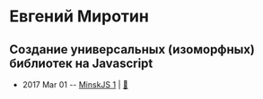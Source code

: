 # Евгений Миротин

## Создание универсальных (изоморфных) библиотек на Javascript
- 2017 Mar 01 -- [MinskJS 1](https://www.youtube.com/watch?v=vTSapALmvKY)  | [:notebook:](https://docs.google.com/presentation/d/1uFxB3eb_9b7IqWkl_RFWtjKkD58J8nB4jUCjYjeQPqI/pub?start=false&loop=false&delayms=5000&slide=id.p)  
